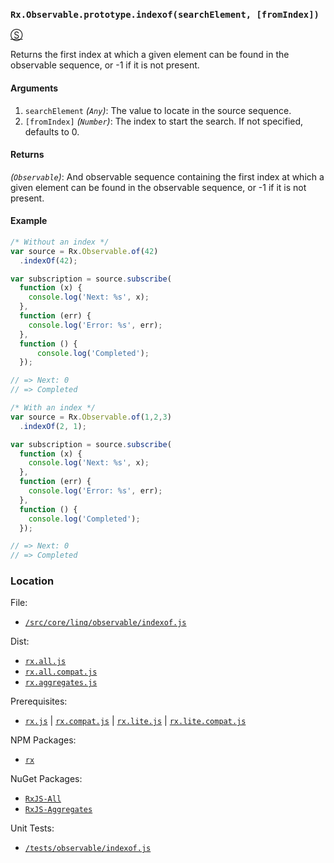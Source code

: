 ### `Rx.Observable.prototype.indexof(searchElement, [fromIndex])`
[&#x24C8;](https://github.com/Reactive-Extensions/RxJS/blob/master/src/core/linq/observable/indexof.js "View in source")

Returns the first index at which a given element can be found in the observable sequence, or -1 if it is not present.

#### Arguments
1. `searchElement` *(`Any`)*: The value to locate in the source sequence.
2. `[fromIndex]` *(`Number`)*: The index to start the search.  If not specified, defaults to 0.

#### Returns
*(`Observable`)*: And observable sequence containing the first index at which a given element can be found in the observable sequence, or -1 if it is not present.

#### Example
```js
/* Without an index */
var source = Rx.Observable.of(42)
  .indexOf(42);

var subscription = source.subscribe(
  function (x) {
    console.log('Next: %s', x);
  },
  function (err) {
    console.log('Error: %s', err);
  },
  function () {
      console.log('Completed');
  });

// => Next: 0
// => Completed

/* With an index */
var source = Rx.Observable.of(1,2,3)
  .indexOf(2, 1);

var subscription = source.subscribe(
  function (x) {
    console.log('Next: %s', x);
  },
  function (err) {
    console.log('Error: %s', err);
  },
  function () {
    console.log('Completed');
  });

// => Next: 0
// => Completed
```
### Location

File:
- [`/src/core/linq/observable/indexof.js`](https://github.com/Reactive-Extensions/RxJS/blob/master/src/core/linq/observable/indexof.js)

Dist:
- [`rx.all.js`](https://github.com/Reactive-Extensions/RxJS/blob/master/dist/rx.all.js)
- [`rx.all.compat.js`](https://github.com/Reactive-Extensions/RxJS/blob/master/dist/rx.all.js)
- [`rx.aggregates.js`](https://github.com/Reactive-Extensions/RxJS/blob/master/dist/rx.aggregates.js)

Prerequisites:
- [`rx.js`](https://github.com/Reactive-Extensions/RxJS/blob/master/dist/rx.js) | [`rx.compat.js`](https://github.com/Reactive-Extensions/RxJS/blob/master/dist/rx.compat.js) | [`rx.lite.js`](https://github.com/Reactive-Extensions/RxJS/blob/master/dist/rx.lite.js) | [`rx.lite.compat.js`](https://github.com/Reactive-Extensions/RxJS/blob/master/dist/rx.lite.compat.js)

NPM Packages:
- [`rx`](https://www.npmjs.org/package/rx)

NuGet Packages:
- [`RxJS-All`](http://www.nuget.org/packages/RxJS-All/)
- [`RxJS-Aggregates`](http://www.nuget.org/packages/RxJS-Aggregates/)

Unit Tests:
- [`/tests/observable/indexof.js`](https://github.com/Reactive-Extensions/RxJS/blob/master/tests/observable/indexof.js)
